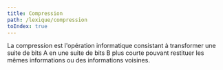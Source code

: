 ```yaml
---
title: Compression
path: /lexique/compression
toIndex: true
---
```


La compression est l'opération informatique consistant à transformer une suite de bits A en une suite de bits B plus courte pouvant restituer les mêmes informations ou des informations voisines.
